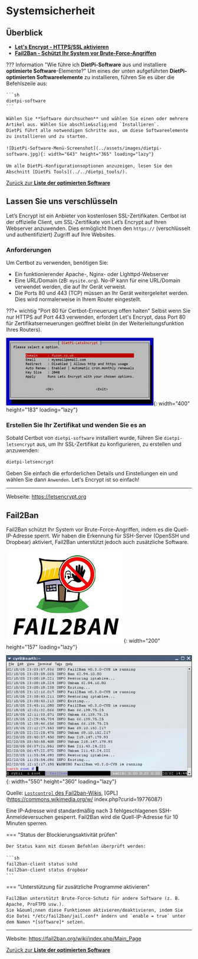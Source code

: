 # Systemsicherheit

## Überblick

- [**Let's Encrypt - HTTPS/SSL aktivieren**](#lets-encrypt)
- [**Fail2Ban - Schützt Ihr System vor Brute-Force-Angriffen**](#fail2ban)

??? Information "Wie führe ich **DietPi-Software** aus und installiere **optimierte Software**-Elemente?"
    Um eines der unten aufgeführten **DietPi-optimierten Softwareelemente** zu installieren, führen Sie es über die Befehlszeile aus:

    ```sh
    dietpi-software
    ```

    Wählen Sie **Software durchsuchen** und wählen Sie einen oder mehrere Artikel aus. Wählen Sie abschlie&szlig;end `Installieren`.
    DietPi führt alle notwendigen Schritte aus, um diese Softwareelemente zu installieren und zu starten.

    ![DietPi-Software-Menü-Screenshot](../assets/images/dietpi-software.jpg){: width="643" height="365" loading="lazy"}

    Um alle DietPi-Konfigurationsoptionen anzuzeigen, lesen Sie den Abschnitt [DietPi Tools](../../dietpi_tools/).

[Zurück zur **Liste der optimierten Software**](../../software/)

## Lassen Sie uns verschlüsseln

Let’s Encrypt ist ein Anbieter von kostenlosen SSL-Zertifikaten. Certbot ist der offizielle Client, um SSL-Zertifikate von Let’s Encrypt auf Ihren Webserver anzuwenden. Dies erm&ouml;glicht Ihnen den `https://` (verschlüsselt und authentifiziert) Zugriff auf Ihre Websites.

### Anforderungen

Um Certbot zu verwenden, ben&ouml;tigen Sie:

- Ein funktionierender Apache-, Nginx- oder Lighttpd-Webserver
- Eine URL/Domain (zB: `mysite.org`). No-IP kann für eine URL/Domain verwendet werden, die auf Ihr Gerät verweist.
- Die Ports 80 und 443 (TCP) müssen an Ihr Gerät weitergeleitet werden. Dies wird normalerweise in Ihrem Router eingestellt.

???+ wichtig "Port 80 für Certbot-Erneuerung offen halten"
    Selbst wenn Sie nur HTTPS auf Port 443 verwenden, erfordert Let's Encrypt, dass Port 80 für Zertifikatserneuerungen ge&ouml;ffnet bleibt (in der Weiterleitungsfunktion Ihres Routers).

![Screenshot der DietPi-LetsEncrypt-Oberfläche](../assets/images/dietpi-software-security-certbot.png){: width="400" height="183" loading="lazy"}

### Erstellen Sie Ihr Zertifikat und wenden Sie es an

Sobald Certbot von `dietpi-software` installiert wurde, führen Sie `dietpi-letsencrypt` aus, um Ihr SSL-Zertifikat zu konfigurieren, zu erstellen und anzuwenden:

```sh
dietpi-letsencrypt
```

Geben Sie einfach die erforderlichen Details und Einstellungen ein und wählen Sie dann `Anwenden`.
Let's Encrypt ist so einfach!

***

Webseite: <https://letsencrypt.org>

## Fail2Ban

Fail2Ban schützt Ihr System vor Brute-Force-Angriffen, indem es die Quell-IP-Adresse sperrt.
Wir haben die Erkennung für SSH-Server (OpenSSH und Dropbear) aktiviert, Fail2Ban unterstützt jedoch auch zusätzliche Software.

![Fail2Ban-Logo](../assets/images/dietpi-software-security-fail2ban1.jpg){: width="200" height="157" loading="lazy"}

![Fail2Ban-Beispielkonsolenprotokollausgabe](../assets/images/dietpi-software-security-fail2ban2.jpg){: width="550" height="360" loading="lazy"}

Quelle: [`Lostcontrol` des Fail2ban-Wikis](https://fail2ban.org/wiki/index.php/File:Fail2ban-screenshot.jpg), [GPL](https://commons.wikimedia.org/w/ index.php?curid=19776087)

Eine IP-Adresse wird standardmä&szlig;ig nach 3 fehlgeschlagenen SSH-Anmeldeversuchen gesperrt. Fail2Ban wird die Quell-IP-Adresse für 10 Minuten sperren.

=== "Status der Blockierungsaktivität prüfen"

    Der Status kann mit diesen Befehlen überprüft werden:

    ```sh
    fail2ban-client status sshd
    fail2ban-client status dropbear
    ```

=== "Unterstützung für zusätzliche Programme aktivieren"

    Fail2Ban unterstützt Brute-Force-Schutz für andere Software (z. B. Apache, ProFTPD usw.).
    Sie k&ouml;nnen diese Funktionen aktivieren/deaktivieren, indem Sie die Datei */etc/fail2ban/jail.conf* ändern und `enable = true` unter dem Namen *[software]* setzen.

***

Website: <https://fail2ban.org/wiki/index.php/Main_Page>

[Zurück zur **Liste der optimierten Software**](../../software/)
